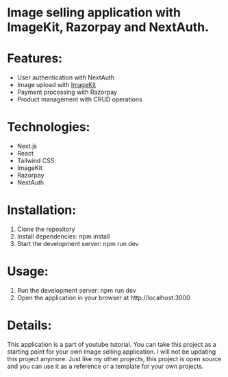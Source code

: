 # Image selling application with ImageKit, Razorpay and NextAuth.

# Features:

- User authentication with NextAuth
- Image upload with [ImageKit](https://imagekit.io)
- Payment processing with Razorpay
- Product management with CRUD operations

# Technologies:

- Next.js
- React
- Tailwind CSS
- ImageKit
- Razorpay
- NextAuth

# Installation:

1.  Clone the repository
2.  Install dependencies: npm install
3.  Start the development server: npm run dev

# Usage:

1.  Run the development server: npm run dev
2.  Open the application in your browser at http://localhost:3000

# Details:

This application is a part of youtube tutorial. You can take this project as a starting point for your own image selling application. I will not be updating this project anymore. Just like my other projects, this project is open source and you can use it as a reference or a template for your own projects.

